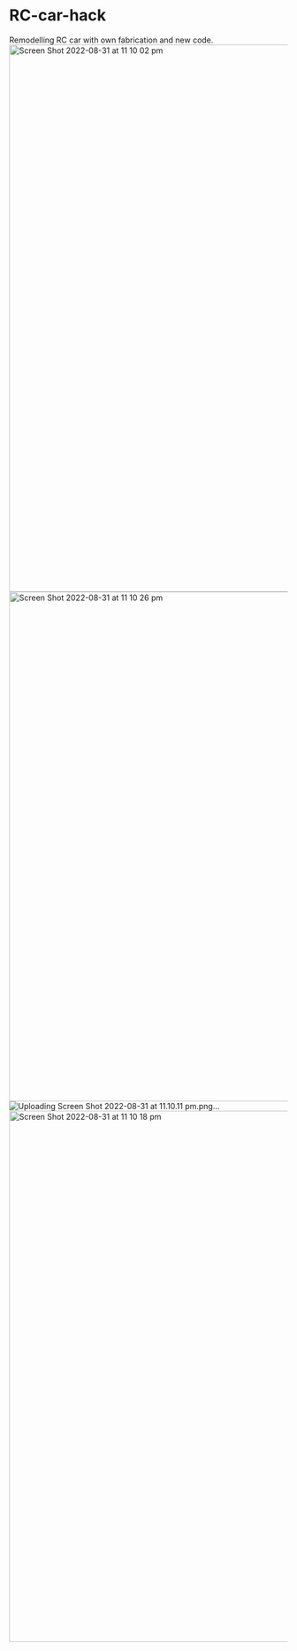 # RC-car-hack
Remodelling RC car with own fabrication and new code.
<img width="989" alt="Screen Shot 2022-08-31 at 11 10 02 pm" src="https://user-images.githubusercontent.com/112558182/187686774-2b667639-e7ba-4826-b543-22dbc4639005.png">
<img width="921" alt="Screen Shot 2022-08-31 at 11 10 26 pm" src="https://user-images.githubusercontent.com/112558182/187686800-fb05fef3-4213-4355-9bb9-b8cd97de5405.png">
![Uploading Screen Shot 2022-08-31 at 11.10.11 pm.png…]()
<img width="960" alt="Screen Shot 2022-08-31 at 11 10 18 pm" src="https://user-images.githubusercontent.com/112558182/187686833-4cd677cb-1054-4b28-b6b5-d711e6982042.png">

